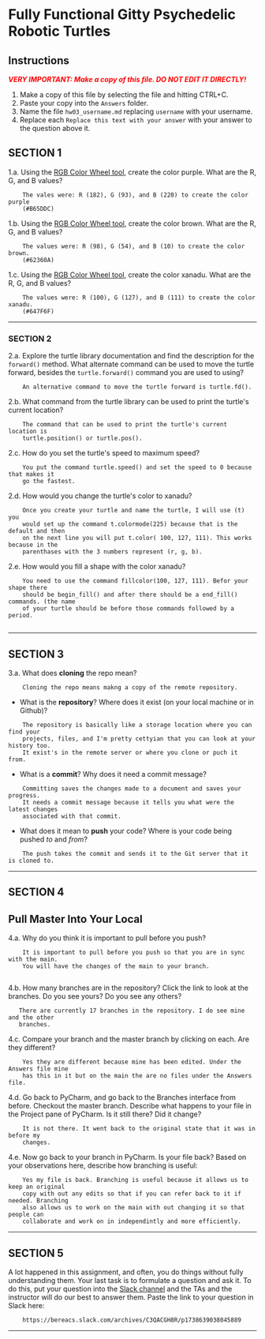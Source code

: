 # Fully Functional Gitty Psychedelic Robotic Turtles

## Instructions

**_<span style="color:red">
    VERY IMPORTANT: Make a copy of this file. DO NOT EDIT IT DIRECTLY!
</span>_**

1. Make a copy of this file by selecting the file and hitting CTRL+C. 
2. Paste your copy into the `Answers` folder.
3. Name the file `hw03_username.md` replacing `username` with your username.
4. Replace each `Replace this text with your answer` with your answer to the question above it.

## SECTION 1

1.a. Using the [RGB Color Wheel tool](https://colorspire.com/rgb-color-wheel/), create the color purple. 
     What are the R, G, and B values?

```
    The vales were: R (182), G (93), and B (220) to create the color purple
    (#B65DDC)
```

1.b. Using the [RGB Color Wheel tool](https://colorspire.com/rgb-color-wheel/), create the color brown. 
     What are the R, G, and B values? 

```
    The values were: R (98), G (54), and B (10) to create the color brown.
    (#62360A)
```

1.c. Using the [RGB Color Wheel tool](https://colorspire.com/rgb-color-wheel/), create the color xanadu. 
     What are the R, G, and B values?

```
    The values were: R (100), G (127), and B (111) to create the color xanadu.
    (#647F6F)
```

---

### SECTION 2

2.a. Explore the turtle library documentation and find the description for the 
     `forward()` method. What alternate command can be used to move the turtle forward, 
     besides the `turtle.forward()` command you are used to using?

```
    An alternative command to move the turtle forward is turtle.fd().
```

2.b. What command from the turtle library can be used to print the turtle's current 
   location?
   
```
    The command that can be used to print the turtle's current location is 
    turtle.position() or turtle.pos().
```

2.c. How do you set the turtle's speed to maximum speed?
   
```
    You put the command turtle.speed() and set the speed to 0 because that makes it 
    go the fastest.  
```

2.d. How would you change the turtle's color to xanadu? 

```
    Once you create your turtle and name the turtle, I will use (t) you 
    would set up the command t.colormode(225) because that is the default and then
    on the next line you will put t.color( 100, 127, 111). This works because in the 
    parenthases with the 3 numbers represent (r, g, b).
```

2.e. How would you fill a shape with the color xanadu?

```
    You need to use the command fillcolor(100, 127, 111). Befor your shape there
    should be begin_fill() and after there should be a end_fill() commands. (the name
    of your turtle should be before those commands followed by a period.
    
```

---

## SECTION 3

3.a. What does **cloning** the repo mean?

```
    Cloning the repo means makng a copy of the remote repository.
```


- What is the **repository**? Where does it exist (on your local machine or in Github)?

```
    The repository is basically like a storage location where you can find your
    projects, files, and I'm pretty cettyian that you can look at your history too.
    It exist's in the remote server or where you clone or puch it from. 
```


- What is a **commit**? Why does it need a commit message?

```
    Committing saves the changes made to a document and saves your progress.
    It needs a commit message because it tells you what were the latest changes 
    associated with that commit.
```


- What does it mean to **push** your code? Where is your code being pushed _to_ and _from_?

```
    The push takes the commit and sends it to the Git server that it is cloned to.
```

---

## SECTION 4

## Pull Master Into Your Local

4.a. Why do you think it is important to pull before you push?

```
    It is important to pull before you push so that you are in sync with the main. 
    You will have the changes of the main to your branch. 
 
```

4.b. How many branches are in the repository?
     Click the link to look at the branches. Do you see yours? Do you see any others? 

```
   There are currently 17 branches in the repository. I do see mine and the other 
   branches. 
```


4.c. Compare your branch and the master branch by clicking on each. Are they different?

```
    Yes they are different because mine has been edited. Under the Answers file mine 
    has this in it but on the main the are no files under the Answers file. 
```


4.d. Go back to PyCharm, and go back to the Branches interface from before. Checkout the 
     master branch.
     Describe what happens to your file in the Project pane of PyCharm. Is it still 
     there? Did it change?

```
    It is not there. It went back to the original state that it was in before my 
    changes. 
```


4.e. Now go back to your branch in PyCharm. Is your file back? Based on your observations
     here, describe how branching is useful:

```
    Yes my file is back. Branching is useful because it allows us to keep an original
    copy with out any edits so that if you can refer back to it if needed. Branching 
    also allows us to work on the main with out changing it so that people can 
    collaborate and work on in independintly and more efficiently.   
```

---

## SECTION 5

A lot happened in this assignment, and often, you do things without fully understanding them. Your last task is to 
formulate a question and ask it. To do this, put your question into the [Slack channel](https://bereacs.slack.com/archives/C3QACGH8R) and the TAs and the 
instructor will do our best to answer them. Paste the link to your question in Slack here:

```
    https://bereacs.slack.com/archives/C3QACGH8R/p1738639038045889
```

---